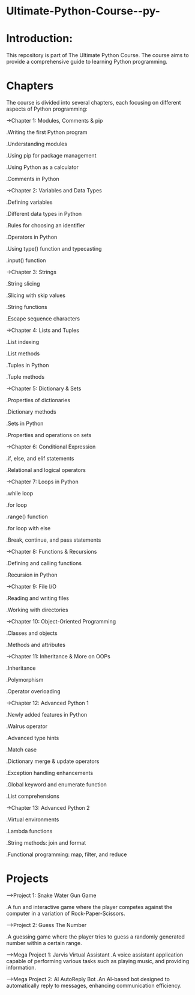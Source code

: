 # Ultimate-Python-Course--py-

# Introduction:

This repository is part of The Ultimate Python Course. The course aims to provide a comprehensive guide to learning Python programming.

# Chapters
The course is divided into several chapters, each focusing on different aspects of Python programming:

->Chapter 1: Modules, Comments & pip

.Writing the first Python program

.Understanding modules

.Using pip for package management

.Using Python as a calculator

.Comments in Python


->Chapter 2: Variables and Data Types

.Defining variables

.Different data types in Python

.Rules for choosing an identifier

.Operators in Python

.Using type() function and typecasting

.input() function


->Chapter 3: Strings

.String slicing

.Slicing with skip values

.String functions

.Escape sequence characters


->Chapter 4: Lists and Tuples

.List indexing

.List methods

.Tuples in Python

.Tuple methods


->Chapter 5: Dictionary & Sets

.Properties of dictionaries

.Dictionary methods

.Sets in Python

.Properties and operations on sets


->Chapter 6: Conditional Expression

.if, else, and elif statements

.Relational and logical operators


->Chapter 7: Loops in Python

.while loop

.for loop

.range() function

.for loop with else

.Break, continue, and pass statements


->Chapter 8: Functions & Recursions

.Defining and calling functions

.Recursion in Python


->Chapter 9: File I/O

.Reading and writing files

.Working with directories


->Chapter 10: Object-Oriented Programming

.Classes and objects

.Methods and attributes


->Chapter 11: Inheritance & More on OOPs

.Inheritance

.Polymorphism

.Operator overloading


->Chapter 12: Advanced Python 1

.Newly added features in Python

.Walrus operator

.Advanced type hints

.Match case

.Dictionary merge & update operators

.Exception handling enhancements

.Global keyword and enumerate function

.List comprehensions


->Chapter 13: Advanced Python 2

.Virtual environments

.Lambda functions

.String methods: join and format

.Functional programming: map, filter, and reduce


# Projects

-->Project 1: Snake Water Gun Game

.A fun and interactive game where the player competes against the computer in a variation of Rock-Paper-Scissors.


-->Project 2: Guess The Number

.A guessing game where the player tries to guess a randomly generated number within a certain range.


-->Mega Project 1: Jarvis Virtual Assistant
.A voice assistant application capable of performing various tasks such as playing music, and providing information.


-->Mega Project 2: AI AutoReply Bot
.An AI-based bot designed to automatically reply to messages, enhancing communication efficiency.
